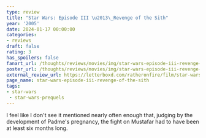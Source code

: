 ```yaml
---
type: review
title: "Star Wars: Episode III \u2013\_Revenge of the Sith"
year: '2005'
date: 2024-01-17 00:00:00
categories:
- reviews
draft: false
rating: 3
has_spoilers: false
fanart_url: /thoughts/reviews/movies/img/star-wars-episode-iii-revenge-of-the-sith_fanart.png
poster_url: /thoughts/reviews/movies/img/star-wars-episode-iii-revenge-of-the-sith_poster.png
external_review_url: https://letterboxd.com/ratheronfire/film/star-wars-episode-iii-revenge-of-the-sith/
page_name: star-wars-episode-iii-revenge-of-the-sith
tags:
- star-wars
 - star-wars-prequels
---
```


I feel like I don't see it mentioned nearly often enough that, judging by the development of Padme's pregnancy, the fight on Mustafar had to have been at least six months long.

